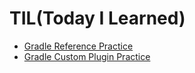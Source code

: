# TIL(Today I Learned)

* [Gradle Reference Practice](https://github.com/insukChoi/TIL/blob/main/gradle-practice/README.md)
* [Gradle Custom Plugin Practice](https://github.com/insukChoi/TIL/blob/main/greeting-gradle-plugin/README.md)
